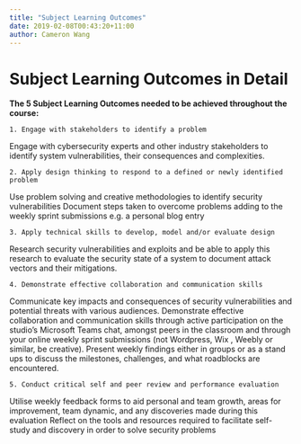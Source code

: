 ```yaml
---
title: "Subject Learning Outcomes"
date: 2019-02-08T00:43:20+11:00
author: Cameron Wang
---
```

# Subject Learning Outcomes in Detail
**The 5 Subject Learning Outcomes needed to be achieved throughout the course:**

	1. Engage with stakeholders to identify a problem

Engage with cybersecurity experts and other industry stakeholders to identify system vulnerabilities, their consequences and complexities.

	2. Apply design thinking to respond to a defined or newly identified problem

Use problem solving and creative methodologies to identify security vulnerabilities
Document steps taken to overcome problems adding to the weekly sprint submissions e.g. a personal blog entry

	3. Apply technical skills to develop, model and/or evaluate design

Research security vulnerabilities and exploits and be able to apply this research to evaluate the security state of a system to document attack vectors and their mitigations.

	4. Demonstrate effective collaboration and communication skills

Communicate key impacts and consequences of security vulnerabilities and potential threats with various audiences.
Demonstrate effective collaboration and communication skills through active participation on the studio’s Microsoft Teams chat, amongst peers in the classroom and through your online weekly sprint submissions (not Wordpress, Wix , Weebly or similar, be creative).
Present weekly findings either in groups or as a stand ups to discuss the milestones, challenges, and what roadblocks are encountered.

	5. Conduct critical self and peer review and performance evaluation

Utilise weekly feedback forms to aid personal and team growth, areas for improvement, team dynamic, and any discoveries made during this evaluation
Reflect on the tools and resources required to facilitate self-study and discovery in order to solve security problems